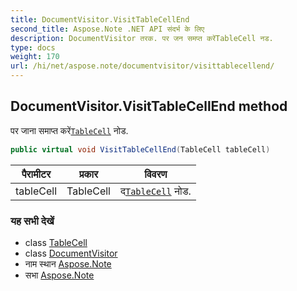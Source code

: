 ```yaml
---
title: DocumentVisitor.VisitTableCellEnd
second_title: Aspose.Note .NET API संदर्भ के लिए
description: DocumentVisitor तरक. पर जन समप्त करेंTableCell नड.
type: docs
weight: 170
url: /hi/net/aspose.note/documentvisitor/visittablecellend/
---
```

## DocumentVisitor.VisitTableCellEnd method

पर जाना समाप्त करें[`TableCell`](../../tablecell/) नोड.

```csharp
public virtual void VisitTableCellEnd(TableCell tableCell)
```

| पैरामीटर | प्रकार | विवरण |
| --- | --- | --- |
| tableCell | TableCell | द[`TableCell`](../../tablecell/) नोड. |

### यह सभी देखें

* class [TableCell](../../tablecell/)
* class [DocumentVisitor](../)
* नाम स्थान [Aspose.Note](../../documentvisitor/)
* सभा [Aspose.Note](../../../)


